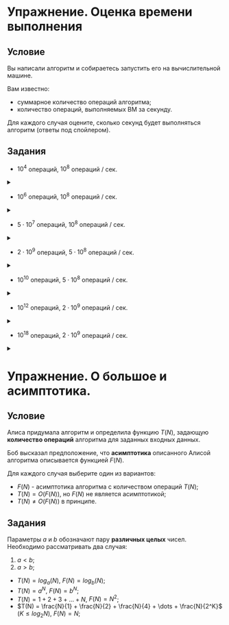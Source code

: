 # Упражнение. Оценка времени выполнения

## Условие 
Вы написали алгоритм и собираетесь запустить его на вычислительной машине.

Вам известно:
- суммарное количество операций алгоритма;
- количество операций, выполняемых ВМ за секунду.

Для каждого случая оцените, сколько секунд будет выполняться алгоритм (ответы под спойлером).

## Задания

- $10^4$ операций, $10^8$ операций / сек.

<details> <summary> </summary>
$0.0001$ секунды. 
  
Настолько малая величина, что вероятнее подготовка программы к запуску будет дольше, чем само время выполнения.
</details>

- $10^6$ операций, $10^8$ операций / сек.

<details> <summary> </summary>
$0.01$ секунды. 
  
Практически нет разницы с прошлым пунктом.
</details>

- $5 \cdot 10^7$ операций, $10^8$ операций / сек.

<details> <summary> </summary>
$0.5$ секунды. 
  
Не слишком много, но уже заметно для наблюдателя.
</details>

- $2 \cdot 10^9$ операций, $5 \cdot 10^8$ операций / сек.
  
<details> <summary> </summary>
$4$ секунды. 
  
В рамках олимпиады это может быть критично, но в реальной жизни - вполне адекватное время выполнения.
</details>

- $10^{10}$ операций, $5 \cdot 10^8$ операций / сек.
  
<details> <summary> </summary>
$20$ секунд. 
  
Для какого-то предпросчета сгодится, но уже придется подождать.
</details>

- $10^{12}$ операций, $2 \cdot 10^9$ операций / сек.
  
<details> <summary> </summary>
$500$ секунд - около 8-9 минут.
  
Обратите внимание, что специально взят очень "оптимистичный" вариант скорости выполнения.
</details>

- $10^{18}$ операций, $2 \cdot 10^9$ операций / сек.
  
<details> <summary> </summary>
$5 \cdot 10^8$ секунд - почти 16 лет.
  
Комментарии излишни.
</details>

# Упражнение. О большое и асимптотика.

## Условие 
Алиса придумала алгоритм и определила функцию $T(N)$, задающую **количество операций** алгоритма для заданных входных данных.

Боб высказал предположение, что **асимптотика** описанного Алисой алгоритма описывается функцией $F(N)$.

Для каждого случая выберите один из вариантов:

- $F(N)$ - асимптотика алгоритма с количеством операций $T(N)$;
- $T(N) = O(F(N))$, но $F(N)$ не является асимптотикой;
- $T(N) \ne O(F(N))$ в принципе.

## Задания

Параметры $a$ и $b$ обозначают пару **различных целых** чисел. Необходимо рассматривать два случая: 

1. $a < b$;
2. $a > b$;

- $T(N) = log_a(N)$, $F(N) = log_b(N)$;
- $T(N) = a^N$, $F(N) = b^N$;
- $T(N) = 1 + 2 + 3 + \dots + N$, $F(N) = N^2$;
- $T(N) = \frac{N}{1} + \frac{N}{2} + \frac{N}{4} + \dots + \frac{N}{2^K}$ $(K \le log_2{N})$, $F(N) = N$;
